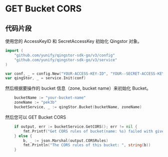 # GET Bucket CORS

## 代码片段

使用您的 AccessKeyID 和 SecretAccessKey 初始化 Qingstor 对象。

```go
import (
	"github.com/yunify/qingstor-sdk-go/v3/config"
	"github.com/yunify/qingstor-sdk-go/v3/service"
)

var conf, _ = config.New("YOUR-ACCESS-KEY-ID", "YOUR--SECRET-ACCESS-KEY")
var qingStor, _ = service.Init(conf)
```

然后根据要操作的 bucket 信息（zone, bucket name）来初始化 Bucket。

```go
	bucketName := "your-bucket-name"
	zoneName := "pek3b"
	bucketService, _ := qingStor.Bucket(bucketName, zoneName)
```

然后您可以 GET Bucket CORS

```go
	if output, err := bucketService.GetCORS(); err != nil {
		fmt.Printf("Get CORS rules of bucket(name: %s) failed with given error: %s\n", bucketName, err)
	} else {
		b, _ := json.Marshal(output.CORSRules)
		fmt.Println("The CORS rules of this bucket: ", string(b))
	}
```
